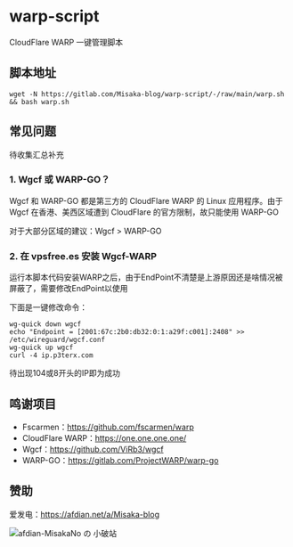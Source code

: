 # warp-script

CloudFlare WARP 一键管理脚本

## 脚本地址

```shell
wget -N https://gitlab.com/Misaka-blog/warp-script/-/raw/main/warp.sh && bash warp.sh
```

## 常见问题

待收集汇总补充

### 1. Wgcf 或 WARP-GO？

Wgcf 和 WARP-GO 都是第三方的 CloudFlare WARP 的 Linux 应用程序。由于 Wgcf 在香港、美西区域遭到 CloudFlare 的官方限制，故只能使用 WARP-GO

对于大部分区域的建议：Wgcf > WARP-GO

### 2. 在 vpsfree.es 安装 Wgcf-WARP

运行本脚本代码安装WARP之后，由于EndPoint不清楚是上游原因还是啥情况被屏蔽了，需要修改EndPoint以使用

下面是一键修改命令：

```shell
wg-quick down wgcf
echo "Endpoint = [2001:67c:2b0:db32:0:1:a29f:c001]:2408" >> /etc/wireguard/wgcf.conf
wg-quick up wgcf
curl -4 ip.p3terx.com
```

待出现104或8开头的IP即为成功

## 鸣谢项目

* Fscarmen：https://github.com/fscarmen/warp
* CloudFlare WARP：https://one.one.one.one/
* Wgcf：https://github.com/ViRb3/wgcf
* WARP-GO：https://gitlab.com/ProjectWARP/warp-go

## 赞助

爱发电：https://afdian.net/a/Misaka-blog

![afdian-MisakaNo の 小破站](https://user-images.githubusercontent.com/122191366/211533469-351009fb-9ae8-4601-992a-abbf54665b68.jpg)
